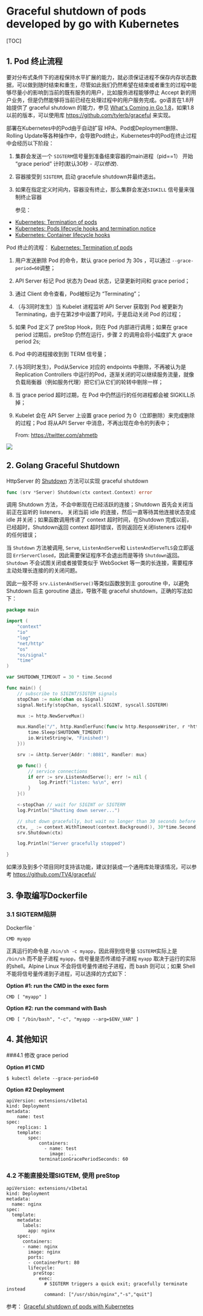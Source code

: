 # Graceful shutdown of pods developed by go with Kubernetes

[TOC]

## 1. Pod 终止流程

要对分布式条件下的进程保持水平扩展的能力，就必须保证进程不保存内存状态数据，可以做到随时结束和重生，尽管如此我们仍然希望在结束或者重生的过程中能够尽量小的影响到当前的既有服务的用户，比如服务进程能够停止 Accept 新的用户业务，但是仍然能够将当前已经在处理过程中的用户服务完成。go语言在1.8开始提供了 graceful shutdown 的能力，参见 [What's Coming in Go 1.8](https://tylerchr.blog/golang-18-whats-coming/)，如果1.8以前的版本，可以使用库 https://github.com/tylerb/graceful 来实现。

部署在Kubernetes中的Pod由于自动扩容 HPA、Pod或Deployment删除、Rolling Update等各种操作中，会导致Pod终止，Kubernetes中的Pod在终止过程中会经历以下阶段：

1. 集群会发送一个 `SIGTERM`信号量到准备结束容器的main进程（pid==1） 开始 “grace period” 计时(默认30秒 - *可以修改*).

2. 容器接受到 `SIGTERM`, 启动 gracefule shutdown并最终退出。

3. 如果在指定定义时间内，容器没有终止，那么集群会发送`SIGKILL` 信号量来强制终止容器

   参见：

- [Kubernetes: Termination of pods](http://kubernetes.io/docs/user-guide/pods/#termination-of-pods)
- [Kubernetes: Pods lifecycle hooks and termination notice](http://kubernetes.io/docs/user-guide/production-pods/#lifecycle-hooks-and-termination-notice)
- [Kubernetes: Container lifecycle hooks](http://kubernetes.io/docs/user-guide/container-environment/)


Pod 终止的流程： [Kubernetes: Termination of pods](http://kubernetes.io/docs/user-guide/pods/#termination-of-pods)

1. 用户发送删除 Pod 的命令，默认 grace period 为 30s ，可以通过 `--grace-period=60`调整；

2. API Server 标记 Pod 状态为 Dead 状态，记录更新时间和 grace period；

3. 通过 Client 命令查看，Pod被标记为 “Terminating”；

4. （与3同时发生）当 Kubelet 进程监听 API Server 获取到 Pod 被更新为 Terminating，由于在第2步中设置了时间，于是启动关闭 Pod 的过程；

5. 如果 Pod 定义了 preStop Hook，则在 Pod 内部进行调用；如果在 grace period 过期后，preStop 仍然在运行，步骤 2 的调用会将小幅度扩大 grace period 2s;

6. Pod 中的进程接收到到 TERM 信号量；

7. (与3同时发生)，Pod从Service 对应的 endpoints 中删除，不再被认为是 Replication Controllers 中运行的Pod，逐渐关闭的可以继续服务流量，就像负载局衡器（例如服务代理）把它们从它们的轮转中剔除一样；

8. 当 grace period 超时过期，在 Pod 中仍然运行的任何进程都会被 SIGKILL杀掉；

9. Kubelet 会在 API Server 上设置 grace period 为 0（立即删除）来完成删除的过程；Pod 将从API Server 中消息，不再出现在命令的列表中；

   From: https://twitter.com/ahmetb

![](https://jimmysong.io/kubernetes-handbook/images/zero-downtime-kubernetes-upgrade-tips.jpg)

## 2. Golang Graceful Shutdown

HttpServer 的 [Shutdown](https://golang.org/pkg/net/http/#Server.Shutdown) 方法可以实现 graceful shutdown

```go
func (srv *Server) Shutdown(ctx context.Context) error
```

调用 Shutdown 方法，不会中断现在已经活跃的连接；Shutdown 首先会关闭当前正在监听的 listeners， 关闭当前 idle 的连接，然后一直等待其他连接状态变成 idle 并关闭；如果函数调用传递了 context 超时时间，在Shutdown 完成以前，已经超时，Shutdown返回 context 超时错误，否则返回在关闭listeners 过程中的任何错误；

当 `Shutdown` 方法被调用, `Serve`, `ListenAndServe`和 `ListenAndServeTLS`会立即返回 `ErrServerClosed`，因此需要保证程序不会退出而是等待 `Shutdown`返回。`Shutdown` 不会试图关闭或者接管类似于 WebSocket 等一类的长连接，需要程序主动处理长连接的的关闭问题。

因此一般不将 `srv.ListenAndServe()`等类似函数放到主 goroutine 中，以避免 Shutdown 后主 goroutine 退出，导致不能 graceful shutdown，正确的写法如下：

```go
package main

import (
	"context"
	"io"
	"log"
	"net/http"
	"os"
	"os/signal"
	"time"
)

var SHUTDOWN_TIMEOUT = 30 * time.Second

func main() {
	// subscribe to SIGINT/SIGTEM signals
	stopChan := make(chan os.Signal)
	signal.Notify(stopChan, syscall.SIGINT, syscall.SIGTERM)

	mux := http.NewServeMux()

	mux.Handle("/", http.HandlerFunc(func(w http.ResponseWriter, r *http.Request) {
		time.Sleep(SHUTDOWN_TIMEOUT)
		io.WriteString(w, "Finished!")
	}))

	srv := &http.Server{Addr: ":8081", Handler: mux}

	go func() {
		// service connections
		if err := srv.ListenAndServe(); err != nil {
			log.Printf("listen: %s\n", err)
		}
	}()

	<-stopChan // wait for SIGINT or SIGTERM
	log.Println("Shutting down server...")

	// shut down gracefully, but wait no longer than 30 seconds before halting
	ctx, _ := context.WithTimeout(context.Background(), 30*time.Second)
	srv.Shutdown(ctx)

	log.Println("Server gracefully stopped")

}
```

如果涉及到多个项目同时支持该功能，建议封装成一个通用库处理该情况，可以参考 https://github.com/TV4/graceful/

## 3. 争取编写Dockerfile

### 3.1 SIGTERM陷阱

Dockerfile ˙

```shell
CMD myapp
```

正真运行的命令是 `/bin/sh -c myapp`，因此得到信号量 `SIGTERM`实际上是 `/bin/sh` 而不是子进程 `myapp`，信号量是否传递给子进程 `myapp` 取决于运行的实际的shell。Alpine Linux 不会将信号量传递给子进程，而 bash 则可以；如果 Shell  不能将信号量传递到子进程，可以选择的方式如下：

**Option #1: run the CMD in the exec form**

```
CMD [ "myapp" ]
```

**Option #2: run the command with Bash**

```
CMD [ "/bin/bash", "-c", "myapp --arg=$ENV_VAR" ]
```



## 4. 其他知识

###4.1 修改 grace period

**Option #1 CMD**

```
$ kubectl delete --grace-period=60
```

**Option #2  Deployment**

```
apiVersion: extensions/v1beta1
kind: Deployment
metadata:
    name: test
spec:
    replicas: 1
    template:
        spec:
            containers:
              - name: test
                image: ...
            terminationGracePeriodSeconds: 60
```



### 4.2 不能直接处理SIGTEM, 使用 preStop 

```
apiVersion: extensions/v1beta1
kind: Deployment
metadata:
  name: nginx
spec:
  template:
    metadata:
      labels:
        app: nginx
    spec:
      containers:
      - name: nginx
        image: nginx
        ports:
        - containerPort: 80
        lifecycle:
          preStop:
            exec:
              # SIGTERM triggers a quick exit; gracefully terminate instead
              command: ["/usr/sbin/nginx","-s","quit"]
```





参考： [Graceful shutdown of pods with Kubernetes](https://pracucci.com/graceful-shutdown-of-kubernetes-pods.html)